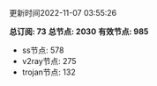 更新时间2022-11-07 03:55:26

**总订阅: 73**
**总节点: 2030**
**有效节点: 985**
- ss节点: 578
- v2ray节点: 275
- trojan节点: 132
